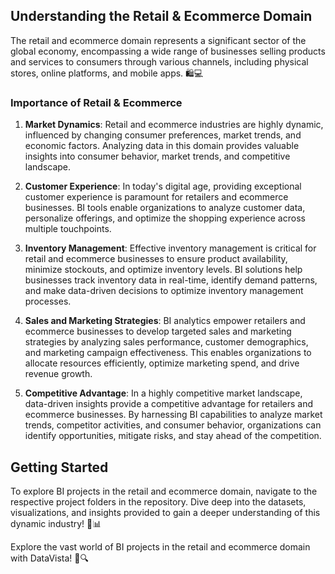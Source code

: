 ## Understanding the Retail & Ecommerce Domain

The retail and ecommerce domain represents a significant sector of the global economy, encompassing a wide range of businesses selling products and services to consumers through various channels, including physical stores, online platforms, and mobile apps. 🛍️💻

### Importance of Retail & Ecommerce

1. **Market Dynamics**: Retail and ecommerce industries are highly dynamic, influenced by changing consumer preferences, market trends, and economic factors. Analyzing data in this domain provides valuable insights into consumer behavior, market trends, and competitive landscape.

2. **Customer Experience**: In today's digital age, providing exceptional customer experience is paramount for retailers and ecommerce businesses. BI tools enable organizations to analyze customer data, personalize offerings, and optimize the shopping experience across multiple touchpoints.

3. **Inventory Management**: Effective inventory management is critical for retail and ecommerce businesses to ensure product availability, minimize stockouts, and optimize inventory levels. BI solutions help businesses track inventory data in real-time, identify demand patterns, and make data-driven decisions to optimize inventory management processes.

4. **Sales and Marketing Strategies**: BI analytics empower retailers and ecommerce businesses to develop targeted sales and marketing strategies by analyzing sales performance, customer demographics, and marketing campaign effectiveness. This enables organizations to allocate resources efficiently, optimize marketing spend, and drive revenue growth.

5. **Competitive Advantage**: In a highly competitive market landscape, data-driven insights provide a competitive advantage for retailers and ecommerce businesses. By harnessing BI capabilities to analyze market trends, competitor activities, and consumer behavior, organizations can identify opportunities, mitigate risks, and stay ahead of the competition.

## Getting Started

To explore BI projects in the retail and ecommerce domain, navigate to the respective project folders in the repository. Dive deep into the datasets, visualizations, and insights provided to gain a deeper understanding of this dynamic industry! 🚀📊

Explore the vast world of BI projects in the retail and ecommerce domain with DataVista! 🌟🔍
